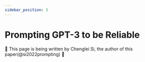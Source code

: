 ```yaml
---
sidebar_position: 3
---
```


# Prompting GPT-3 to be Reliable

🚧 This page is being written by Chenglei Si, the author of this paper(@si2022prompting) 🚧
